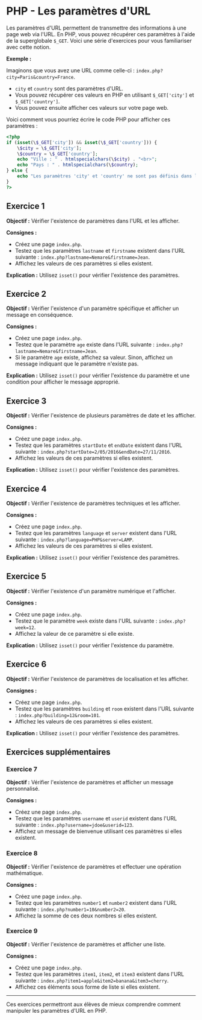 # PHP - Les paramètres d'URL

Les paramètres d'URL permettent de transmettre des informations à une page web via l'URL. En PHP, vous pouvez récupérer ces paramètres à l'aide de la superglobale `$_GET`. Voici une série d'exercices pour vous familiariser avec cette notion.

**Exemple :**

Imaginons que vous avez une URL comme celle-ci : `index.php?city=Paris&country=France`.

- `city` et `country` sont des paramètres d'URL.
- Vous pouvez récupérer ces valeurs en PHP en utilisant `$_GET['city']` et `$_GET['country']`.
- Vous pouvez ensuite afficher ces valeurs sur votre page web.

Voici comment vous pourriez écrire le code PHP pour afficher ces paramètres :

```php
<?php
if (isset(\$_GET['city']) && isset(\$_GET['country'])) {
    \$city = \$_GET['city'];
    \$country = \$_GET['country'];
    echo "Ville : " . htmlspecialchars(\$city) . "<br>";
    echo "Pays : " . htmlspecialchars(\$country);
} else {
    echo "Les paramètres 'city' et 'country' ne sont pas définis dans l'URL.";
}
?>
```

## Exercice 1

**Objectif :** Vérifier l'existence de paramètres dans l'URL et les afficher.

**Consignes :**
- Créez une page `index.php`.
- Testez que les paramètres `lastname` et `firstname` existent dans l'URL suivante : `index.php?lastname=Nemare&firstname=Jean`.
- Affichez les valeurs de ces paramètres si elles existent.

**Explication :** Utilisez `isset()` pour vérifier l'existence des paramètres.

## Exercice 2

**Objectif :** Vérifier l'existence d'un paramètre spécifique et afficher un message en conséquence.

**Consignes :**
- Créez une page `index.php`.
- Testez que le paramètre `age` existe dans l'URL suivante : `index.php?lastname=Nemare&firstname=Jean`.
- Si le paramètre `age` existe, affichez sa valeur. Sinon, affichez un message indiquant que le paramètre n'existe pas.

**Explication :** Utilisez `isset()` pour vérifier l'existence du paramètre et une condition pour afficher le message approprié.

## Exercice 3

**Objectif :** Vérifier l'existence de plusieurs paramètres de date et les afficher.

**Consignes :**
- Créez une page `index.php`.
- Testez que les paramètres `startDate` et `endDate` existent dans l'URL suivante : `index.php?startDate=2/05/2016&endDate=27/11/2016`.
- Affichez les valeurs de ces paramètres si elles existent.

**Explication :** Utilisez `isset()` pour vérifier l'existence des paramètres.

## Exercice 4

**Objectif :** Vérifier l'existence de paramètres techniques et les afficher.

**Consignes :**
- Créez une page `index.php`.
- Testez que les paramètres `language` et `server` existent dans l'URL suivante : `index.php?language=PHP&server=LAMP`.
- Affichez les valeurs de ces paramètres si elles existent.

**Explication :** Utilisez `isset()` pour vérifier l'existence des paramètres.

## Exercice 5

**Objectif :** Vérifier l'existence d'un paramètre numérique et l'afficher.

**Consignes :**
- Créez une page `index.php`.
- Testez que le paramètre `week` existe dans l'URL suivante : `index.php?week=12`.
- Affichez la valeur de ce paramètre si elle existe.

**Explication :** Utilisez `isset()` pour vérifier l'existence du paramètre.

## Exercice 6

**Objectif :** Vérifier l'existence de paramètres de localisation et les afficher.

**Consignes :**
- Créez une page `index.php`.
- Testez que les paramètres `building` et `room` existent dans l'URL suivante : `index.php?building=12&room=101`.
- Affichez les valeurs de ces paramètres si elles existent.

**Explication :** Utilisez `isset()` pour vérifier l'existence des paramètres.

## Exercices supplémentaires

### Exercice 7

**Objectif :** Vérifier l'existence de paramètres et afficher un message personnalisé.

**Consignes :**
- Créez une page `index.php`.
- Testez que les paramètres `username` et `userid` existent dans l'URL suivante : `index.php?username=jdoe&userid=123`.
- Affichez un message de bienvenue utilisant ces paramètres si elles existent.

### Exercice 8

**Objectif :** Vérifier l'existence de paramètres et effectuer une opération mathématique.

**Consignes :**
- Créez une page `index.php`.
- Testez que les paramètres `number1` et `number2` existent dans l'URL suivante : `index.php?number1=10&number2=20`.
- Affichez la somme de ces deux nombres si elles existent.

### Exercice 9

**Objectif :** Vérifier l'existence de paramètres et afficher une liste.

**Consignes :**
- Créez une page `index.php`.
- Testez que les paramètres `item1`, `item2`, et `item3` existent dans l'URL suivante : `index.php?item1=apple&item2=banana&item3=cherry`.
- Affichez ces éléments sous forme de liste si elles existent.

---

Ces exercices permettront aux élèves de mieux comprendre comment manipuler les paramètres d'URL en PHP.
